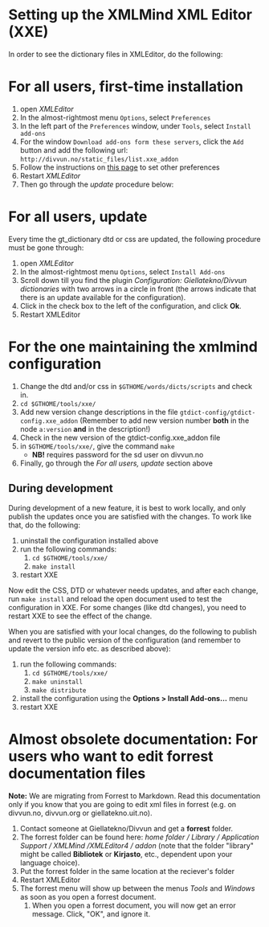 # Setting up the XMLMind XML Editor (XXE)


In order to see the dictionary files in XMLEditor, do the following:


# For all users, first-time installation


1. open *XMLEditor*
2. In the almost-rightmost menu `Options`, select `Preferences`
3. In the left part of the `Preferences` window, under `Tools`, select `Install add-ons`
4. For the window `Download add-ons form these servers`, click the `Add` button and add the following url: `http://divvun.no/static_files/list.xxe_addon`
5. Follow the instructions on [this page](../infra/editing_dicts_w_XXE.html) to set other preferences
6. Restart *XMLEditor*
7. Then go through the *update* procedure below:


# For all users, update


Every time the gt_dictionary dtd or css are updated, the 
following procedure must be gone through:

1. open *XMLEditor*
2. In the almost-rightmost menu `Options`, select `Install Add-ons`
3. Scroll down till you find the plugin *Configuration: Giellatekno/Divvun dictionaries* with two arrows in a circle in front (the arrows indicate that there is an update available for the configuration).
4. Click in the check box to the left of the configuration, and click **Ok**.
5. Restart XMLEditor



# For the one maintaining the xmlmind configuration

1. Change the dtd and/or css in `$GTHOME/words/dicts/scripts` and check in.
2. `cd $GTHOME/tools/xxe/`
3. Add new version change descriptions in the file `gtdict-config/gtdict-config.xxe_addon` (Remember to add new version number **both** in the node `a:version` **and** in the description!) 
4. Check in the new version of the gtdict-config.xxe_addon file
5. in `$GTHOME/tools/xxe/`, give the command `make`
   - **NB!** requires password for the sd user on divvun.no
6. Finally, go through the *For all users, update* section above


## During development

During development of a new feature, it is best to work locally, and only publish the updates once you are satisfied with the changes. To work like that, do the following:

1. uninstall the configuration installed above
2. run the following commands:
   1. `cd $GTHOME/tools/xxe/`
   2. `make install`
3. restart XXE

Now edit the CSS, DTD or whatever needs updates, and after each change, run `make install` and reload the open document used to test the configuration in XXE. For some changes (like dtd changes), you need to restart XXE to see the effect of the change.


When you are satisfied with your local changes, do the following to publish and revert to the public version of the configuration (and remember to update the version info etc. as described above):


1. run the following commands:
   1. `cd $GTHOME/tools/xxe/`
   2. `make uninstall`
   3. `make distribute`
2. install the configuration using the **Options > Install Add-ons…** menu
3. restart XXE


# Almost obsolete documentation: For users who want to edit forrest documentation files

**Note:** We are migrating from Forrest to Markdown. Read this documentation only if you know that you are going to edit xml files in forrest (e.g. on divvun.no, divvun.org or giellatekno.uit.no). 

1. Contact someone at Giellatekno/Divvun and get a **forrest** folder. 
2. The forrest folder can be found here: *home folder / Library / Application Support / XMLMind /XMLEditor4 / addon* (note that the folder "library" might be called **Bibliotek** or **Kirjasto**, etc., dependent upon your language choice).
3. Put the forrest folder in the same location at the reciever's folder
4. Restart XMLEditor
5. The forrest menu will show up between the menus *Tools* and *Windows* as soon as you open a forrest document.
	1. When you open a forrest document, you will now get an error message. Click, "OK", and ignore it.


